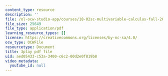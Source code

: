 ```yaml
---
content_type: resource
description: ''
file: /ol-ocw-studio-app/courses/18-02sc-multivariable-calculus-fall-2010/aed05433c53a3400c6c200d2e0f819b8_nDuS5uQ7-lo.pdf
file_size: 25649
file_type: application/pdf
learning_resource_types: []
license: https://creativecommons.org/licenses/by-nc-sa/4.0/
ocw_type: OCWFile
resourcetype: Document
title: 3play pdf file
uid: aed05433-c53a-3400-c6c2-00d2e0f819b8
video_metadata:
  youtube_id: null
---
```

